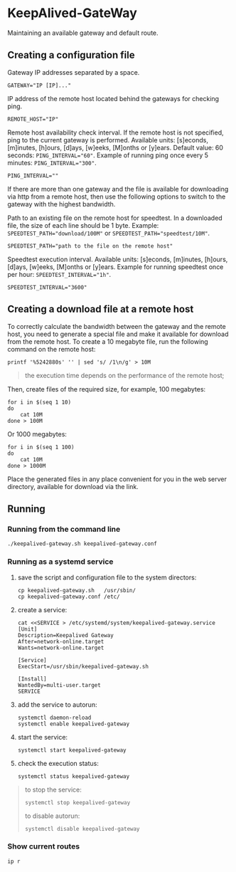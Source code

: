 # KeepAlived-GateWay

Maintaining an available gateway and default route.

## Creating a configuration file

Gateway IP addresses separated by a space.

```shell
GATEWAY="IP [IP]..."
```

IP address of the remote host located behind the gateways for checking ping.

```shell
REMOTE_HOST="IP"
```

Remote host availability check interval. If the remote host is not specified, ping to the current gateway is performed.
Available units: [s]econds, [m]inutes, [h]ours, [d]ays, [w]eeks, [M]onths or [y]ears.
Default value: 60 seconds: `PING_INTERVAL="60"`.
Example of running ping once every 5 minutes: `PING_INTERVAL="300"`.

```shell
PING_INTERVAL=""
```

If there are more than one gateway and the file is available for downloading via http from a remote host, then use the following options to switch to the gateway with the highest bandwidth.

Path to an existing file on the remote host for speedtest.
In a downloaded file, the size of each line should be 1 byte.
Example: `SPEEDTEST_PATH="download/100M"` or `SPEEDTEST_PATH="speedtest/10M"`.

```shell
SPEEDTEST_PATH="path to the file on the remote host"
```

Speedtest execution interval.
Available units: [s]econds, [m]inutes, [h]ours, [d]ays, [w]eeks, [M]onths or [y]ears.
Example for running speedtest once per hour: `SPEEDTEST_INTERVAL="1h"`.

```shell
SPEEDTEST_INTERVAL="3600"
```

## Creating a download file at a remote host

To correctly calculate the bandwidth between the gateway and the remote host, you need to generate a special file and make it available for download from the remote host.
To create a 10 megabyte file, run the following command on the remote host:

```shell
printf '%5242880s' '' | sed 's/ /1\n/g' > 10M
```
> the execution time depends on the performance of the remote host;

Then, create files of the required size, for example, 100 megabytes:

```shell
for i in $(seq 1 10)
do
    cat 10M
done > 100M
```

Or 1000 megabytes:
```shell
for i in $(seq 1 100)
do
    cat 10M
done > 1000M
```

Place the generated files in any place convenient for you in the web server directory, available for download via the link.

## Running

### Running from the command line

```shell
./keepalived-gateway.sh keepalived-gateway.conf
```

### Running as a systemd service

1. save the script and configuration file to the system directors:

   ```shell
   cp keepalived-gateway.sh   /usr/sbin/
   cp keepalived-gateway.conf /etc/
   ```

2. create a service:

   ```shell
   cat <<SERVICE > /etc/systemd/system/keepalived-gateway.service
   [Unit]
   Description=Keepalived Gateway
   After=network-online.target
   Wants=network-online.target

   [Service]
   ExecStart=/usr/sbin/keepalived-gateway.sh

   [Install]
   WantedBy=multi-user.target
   SERVICE
   ```

3. add the service to autorun:

   ```shell
   systemctl daemon-reload
   systemctl enable keepalived-gateway
   ```

4. start the service:

   ```shell
   systemctl start keepalived-gateway
   ```

5. check the execution status:

   ```shell
   systemctl status keepalived-gateway
   ```

> to stop the service:
> ```shell
> systemctl stop keepalived-gateway
> ```
>
> to disable autorun:
> ```shell
> systemctl disable keepalived-gateway
> ```

### Show current routes

```shell
ip r
```
